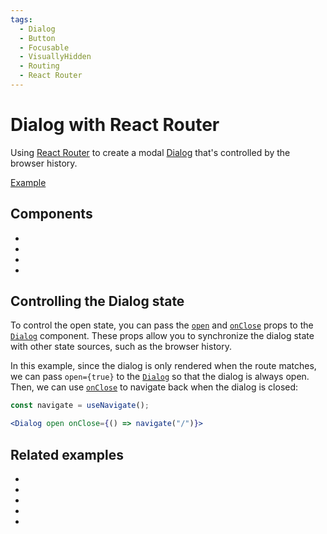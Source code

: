 ```yaml
---
tags:
  - Dialog
  - Button
  - Focusable
  - VisuallyHidden
  - Routing
  - React Router
---
```


# Dialog with React Router

<div data-description>

Using [React Router](https://reactrouter.com) to create a modal [Dialog](/components/dialog) that's controlled by the browser history.

</div>

<div data-tags></div>

<a href="./index.tsx" data-playground>Example</a>

## Components

<div data-cards="components">

- [](/components/dialog)
- [](/components/button)
- [](/components/focusable)
- [](/components/visually-hidden)

</div>

## Controlling the Dialog state

To control the open state, you can pass the [`open`](/reference/dialog#open) and [`onClose`](/reference/dialog#onclose) props to the [`Dialog`](/reference/dialog) component. These props allow you to synchronize the dialog state with other state sources, such as the browser history.

In this example, since the dialog is only rendered when the route matches, we can pass `open={true}` to the [`Dialog`](/reference/dialog) so that the dialog is always open. Then, we can use [`onClose`](/reference/dialog#onclose) to navigate back when the dialog is closed:

```jsx
const navigate = useNavigate();

<Dialog open onClose={() => navigate("/")}>
```

## Related examples

<div data-cards="examples">

- [](/examples/tab-react-router)
- [](/examples/dialog-next-router)
- [](/examples/dialog-menu)
- [](/examples/dialog-nested)
- [](/examples/dialog-hide-warning)

</div>
